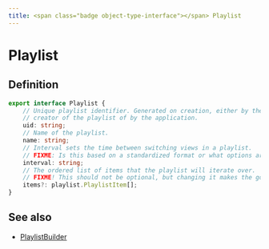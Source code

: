 ```yaml
---
title: <span class="badge object-type-interface"></span> Playlist
---
```

# <span class="badge object-type-interface"></span> Playlist

## Definition

```typescript
export interface Playlist {
	// Unique playlist identifier. Generated on creation, either by the
	// creator of the playlist of by the application.
	uid: string;
	// Name of the playlist.
	name: string;
	// Interval sets the time between switching views in a playlist.
	// FIXME: Is this based on a standardized format or what options are available? Can datemath be used?
	interval: string;
	// The ordered list of items that the playlist will iterate over.
	// FIXME! This should not be optional, but changing it makes the godegen awkward
	items?: playlist.PlaylistItem[];
}

```
## See also

 * <span class="badge builder"></span> [PlaylistBuilder](./builder-PlaylistBuilder.md)
